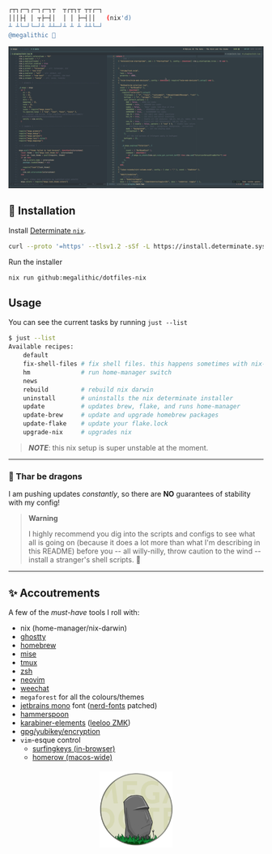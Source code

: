 ```bash
┌┬┐┌─┐┌─┐┌─┐┬  ┬┌┬┐┬ ┬┬┌─┐
│││├┤ │ ┬├─┤│  │ │ ├─┤││   (nix'd)
┴ ┴└─┘└─┘┴ ┴┴─┘┴ ┴ ┴ ┴┴└─┘
@megalithic 🗿
```

<p align="center">

![alt text](https://raw.githubusercontent.com/megalithic/dotfiles/main/screenshot.png "screenshot")

</p>

## 🚀 Installation

Install [Determinate `nix`](https://github.com/DeterminateSystems/nix-installer).

```bash
curl --proto '=https' --tlsv1.2 -sSf -L https://install.determinate.systems/nix | sh -s -- install
```

Run the installer

```bash
nix run github:megalithic/dotfiles-nix
```

## Usage

You can see the current tasks by running `just --list`

```bash
$ just --list
Available recipes:
    default
    fix-shell-files # fix shell files. this happens sometimes with nix-darwin
    hm              # run home-manager switch
    news
    rebuild         # rebuild nix darwin
    uninstall       # uninstalls the nix determinate installer
    update          # updates brew, flake, and runs home-manager
    update-brew     # update and upgrade homebrew packages
    update-flake    # update your flake.lock
    upgrade-nix     # upgrades nix

```

> **_NOTE_**: this nix setup is super unstable at the moment.

---

### 🐉 Thar be dragons

I am pushing updates _constantly_, so there are **NO** guarantees of stability
with my config!

> **Warning**
>
> I highly recommend you dig into the scripts and configs to see what all is
> going on (because it does a lot more than what I'm describing in this README)
> before you -- all willy-nilly, throw caution to the wind -- install a
> stranger's shell scripts. 🤣

---

## ✨ Accoutrements

A few of the _must-have_ tools I roll with:

- nix (home-manager/nix-darwin)
- [ghostty](https://github.com/ghostty-org/ghostty)
- [homebrew](https://brew.sh/)
- [mise](https://github.com/jdx/mise)
- [tmux](https://github.com/tmux/tmux/wiki)
- [zsh](https://www.zsh.org/)
- [neovim](https://github.com/neovim/neovim)
- [weechat](https://www.weechat.org/)
- `megaforest` for all the colours/themes
- [jetbrains mono](https://www.jetbrains.com/lp/mono/) font
  ([nerd-fonts](https://github.com/ryanoasis/nerd-fonts#font-patcher) patched)
- [hammerspoon](https://github.com/megalithic/dotfiles/tree/main/config/hs)
- [karabiner-elements](https://github.com/tekezo/Karabiner-Elements)
  ([leeloo ZMK](https://github.com/megalithic/zmk-config))
- [gpg/yubikey/encryption](https://github.com/drduh/YubiKey-Guide)
- `vim`-esque control
  - [surfingkeys (in-browser)](https://github.com/brookhong/Surfingkeys)
  - [homerow (macos-wide)](https://homerow.app)

<p align="center" style="margin-top: 20px; text-align:center; display: flex; align-items: center; justify-content: center;">
  <a href="https://megalithic.io" target="_blank" style="display:block; height:150px;">
    <img src="https://raw.githubusercontent.com/megalithic/dotfiles/main/megadotfiles.png" alt="megadotfiles logo" height="150px" />
  </a>
</p>
